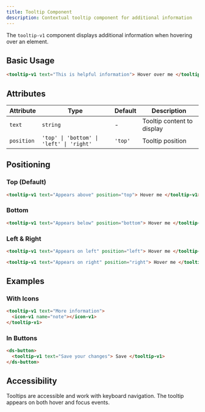 ```yaml
---
title: Tooltip Component
description: Contextual tooltip component for additional information
---
```


The `tooltip-v1` component displays additional information when hovering over an element.

## Basic Usage

```html
<tooltip-v1 text="This is helpful information"> Hover over me </tooltip-v1>
```

## Attributes

| Attribute  | Type                                     | Default | Description                |
| ---------- | ---------------------------------------- | ------- | -------------------------- |
| `text`     | `string`                                 | -       | Tooltip content to display |
| `position` | `'top' \| 'bottom' \| 'left' \| 'right'` | `'top'` | Tooltip position           |

## Positioning

### Top (Default)

```html
<tooltip-v1 text="Appears above" position="top"> Hover me </tooltip-v1>
```

### Bottom

```html
<tooltip-v1 text="Appears below" position="bottom"> Hover me </tooltip-v1>
```

### Left & Right

```html
<tooltip-v1 text="Appears on left" position="left"> Hover me </tooltip-v1>

<tooltip-v1 text="Appears on right" position="right"> Hover me </tooltip-v1>
```

## Examples

### With Icons

```html
<tooltip-v1 text="More information">
  <icon-v1 name="note"></icon-v1>
</tooltip-v1>
```

### In Buttons

```html
<ds-button>
  <tooltip-v1 text="Save your changes"> Save </tooltip-v1>
</ds-button>
```

## Accessibility

Tooltips are accessible and work with keyboard navigation. The tooltip appears on both hover and focus events.
